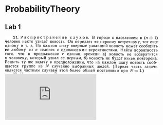# ProbabilityTheory
## Lab 1
![Image alt](https://github.com/ArturIuzeev/ProbabilityTheory/blob/main/Lab1Task1.png)
![Image alt](https://github.com/ArturIuzeev/ProbabilityTheory/blob/main/Lab%201.pdf)
